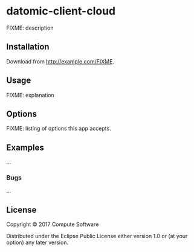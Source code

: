 # datomic-client-cloud

FIXME: description

## Installation

Download from http://example.com/FIXME.

## Usage

FIXME: explanation

## Options

FIXME: listing of options this app accepts.

## Examples

...

### Bugs

...

## License

Copyright © 2017 Compute Software

Distributed under the Eclipse Public License either version 1.0 or (at
your option) any later version.
